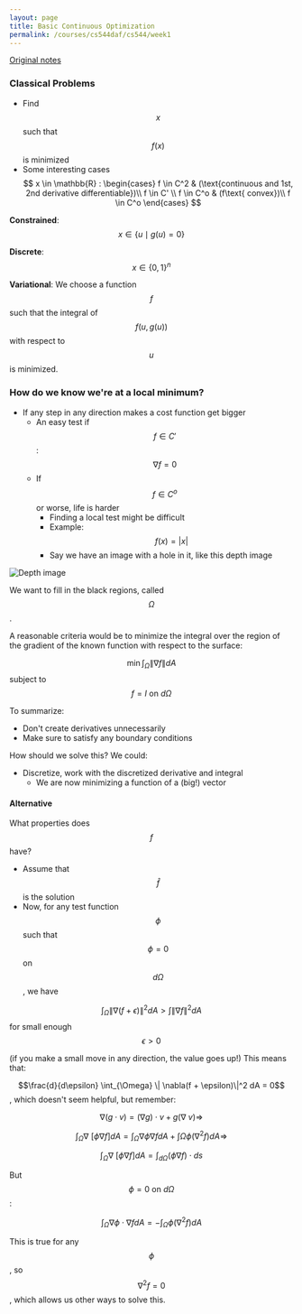 ```yaml
---
layout: page
title: Basic Continuous Optimization
permalink: /courses/cs544daf/cs544/week1
---
```


[Original notes](http://luthuli.cs.illinois.edu/~/daf/courses/Opt-2017/Notes/notes.pdf)

### Classical Problems

* Find $$x$$ such that $$f(x)$$ is minimized
* Some interesting cases
$$
  x \in \mathbb{R} : \begin{cases}
  f \in C^2 & (\text{continuous and 1st, 2nd derivative differentiable})\\
  f \in C' \\
  f \in C^o & (f\text{ convex})\\
  f \in C^o
  \end{cases}
$$

__Constrained__: $$x \in \{ u \mid g(u) = 0 \}$$

__Discrete__: $$x \in \{0,1\}^n$$

__Variational__: We choose a function $$f$$ such that the integral of $$f(u,g(u))$$ with respect to $$u$$ is minimized.

### How do we know we're at a local minimum?

* If any step in any direction makes a cost function get bigger
  * An easy test if $$f \in C'$$ : $$\nabla f = 0$$
  * If $$f \in C^o$$ or worse, life is harder
    * Finding a local test might be difficult
    * Example: $$f(x) = \lvert x \rvert$$
    * Say we have an image with a hole in it, like this depth image

![Depth image](http://nicolas.burrus.name/uploads/Research/kinect_chessboard_manual_depth.png)

We want to fill in the black regions, called $$\Omega$$.

A reasonable criteria would be to minimize the integral over the region of the gradient of the known function with respect to the surface:

$$\min \int_{\Omega} \|\nabla f\| dA$$ subject to $$f = I \text{ on } d\Omega$$

To summarize:

* Don't create derivatives unnecessarily
* Make sure to satisfy any boundary conditions

How should we solve this? We could:

* Discretize, work with the discretized derivative and integral
  * We are now minimizing a function of a (big!) vector

#### Alternative

What properties does $$f$$ have?

* Assume that $$\hat{f}$$ is the solution
* Now, for any test function $$\phi$$ such that $$\phi = 0$$ on $$d\Omega$$, we have

$$ \int_{\Omega} \| \nabla(f + \epsilon)\|^2 dA > \int \|\nabla f\|^2 dA$$ for small enough $$\epsilon > 0$$

(if you make a small move in any direction, the value goes up!) This means that:

$$\frac{d}{d\epsilon} \int_{\Omega} \| \nabla(f + \epsilon)\|^2 dA = 0$$, which doesn't seem helpful, but remember:

$$\nabla (g \cdot v) = (\nabla g) \cdot v + g(\nabla \ v) \Rightarrow$$

$$\int_{\Omega} \nabla \ [\phi \nabla f]dA = \int_{\Omega} \nabla \phi  \nabla f dA + \int{\Omega} \phi(\nabla^2 f)dA \Rightarrow$$

$$ \int_{\Omega} \nabla \ [\phi \nabla f]dA = \int_{d\Omega} (\phi\nabla f)\cdot ds$$

But $$\phi = 0 \text{ on } d\Omega$$:

$$\int_{\Omega} \nabla \phi \cdot \nabla f dA = - \int_{\Omega} \phi(\nabla^2 f)dA$$

This is true for any $$\phi$$, so $$\nabla^2 f = 0$$, which allows us other ways to solve this.
